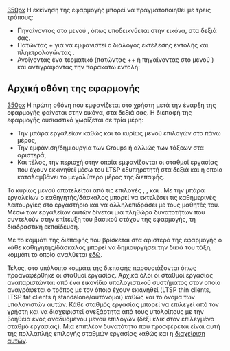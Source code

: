[350px](Αρχείο:0.5.7_epoptes_start_menu.png "wikilink") Η εκκίνηση της
εφαρμογής μπορεί να πραγματοποιηθεί με τρεις τρόπους:

  - Πηγαίνοντας στο μενού , όπως υποδεικνύεται στην εικόνα, στα δεξιά
    σας.
  - Πατώντας + για να εμφανιστεί ο διάλογος εκτέλεσης εντολής και
    πληκτρολογώντας .
  - Ανοίγοντας ένα τερματικό (πατώντας ++ ή πηγαίνοντας στο μενού ) και
    αντιγράφοντας την παρακάτω εντολή:

## Αρχική οθόνη της εφαρμογής

[350px](Αρχείο:0.5.7_epoptes_startup.png "wikilink") Η πρώτη οθόνη που
εμφανίζεται στο χρήστη μετά την έναρξη της εφαρμογής φαίνεται στην
εικόνα, στα δεξιά σας. Η διεπαφή της εφαρμογής ουσιαστικά χωρίζεται
σε τρία μέρη:

  - Την μπάρα εργαλείων καθώς και το κυρίως μενού επιλογών στο πάνω
    μέρος,
  - Την εμφάνιση/δημιουργία των Groups ή αλλιώς των τάξεων στα αριστερά,
  - Και τέλος, την περιοχή στην οποία εμφανίζονται οι σταθμοί εργασίας
    που έχουν εκκινηθεί μέσω του LTSP εξυπηρετητή στα δεξιά και η
    οποία καταλαμβάνει το μεγαλύτερο μέρος της διεπαφής.

Το κυρίως μενού αποτελείται από τις επιλογές , ,  και . Με την μπάρα
εργαλείων ο καθηγητής/δάσκαλος μπορεί να εκτελέσει τις καθημερινές
λειτουργίες στο εργαστήριο και να αλληλεπιδράσει με τους μαθητές του.
Μέσω των εργαλείων αυτών δίνεται μια πληθώρα δυνατοτήτων που συντελούν
στην επίτευξη του βασικού στόχου της εφαρμογής, τη διαδραστική
εκπαίδευση.

Με το κομμάτι της διεπαφής που βρίσκεται στα αριστερά της εφαρμογής ο
κάθε καθηγητής/δάσκαλος μπορεί να δημιουργήσει την δικιά του τάξη,
κομμάτι το οποίο αναλύεται
[εδώ](Linux/epoptes/Δημιουργία_τάξης "wikilink").

Τέλος, στο υπόλοιπο κομμάτι της διεπαφής παρουσιάζονται όπως
προαναφέρθηκε οι σταθμοί εργασίας. Αρχικά όλοι οι σταθμοί
εργασίας αναπαριστώνται από ένα εικονίδιο υπολογιστικού συστήματος
στον οποίο αναγράφεται ο τρόπος με τον όποιο έχουν εκκινηθεί (LTSP
thin clients, LTSP fat clients ή standalone/αυτόνομοι) καθώς και το
όνομα των υπολογιστών αυτών. Κάθε σταθμός εργασίας μπορεί να
επιλεγεί από τον χρήστη και να διαχειριστεί ανεξάρτητα από τους
υπολοίπους με την βοήθεια ενός αναδυόμενου μενού επιλογών (δεξί κλικ
στον επιλεγμένο σταθμό εργασίας). Μια επιπλέον δυνατότητα που
προσφέρεται είναι αυτή της πολλαπλής επιλογής σταθμών εργασίας
καθώς και η [διαχείριση
αυτών](Linux/epoptes/Διαχείριση_υπολογιστών "wikilink").